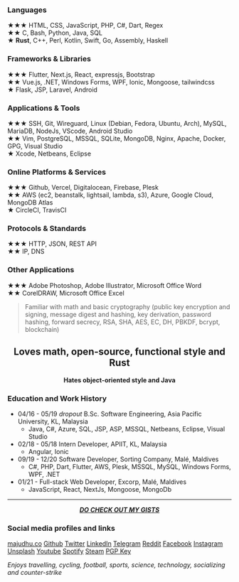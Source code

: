 ### Languages  
★★★ HTML, CSS, JavaScript, PHP, C#, Dart, Regex  
★★ C, Bash, Python, Java, SQL  
★ **Rust**, C++, Perl, Kotlin, Swift, Go, Assembly, Haskell  

### Frameworks & Libraries  
★★★ Flutter, Next.js, React, expressjs, Bootstrap  
★★ Vue.js, .NET, Windows Forms, WPF, Ionic, Mongoose, tailwindcss  
★ Flask, JSP, Laravel, Android  

### Applications & Tools  
★★★ SSH, Git, Wireguard, Linux (Debian, Fedora, Ubuntu, Arch), MySQL, MariaDB, NodeJs, VScode, Android Studio  
★★ Vim, PostgreSQL, MSSQL, SQLite, MongoDB, Nginx, Apache, Docker, GPG, Visual Studio  
★ Xcode, Netbeans, Eclipse  

### Online Platforms & Services  
★★★ Github, Vercel, Digitalocean, Firebase, Plesk  
★★ AWS (ec2, beanstalk, lightsail, lambda, s3), Azure, Google Cloud, MongoDB Atlas  
★ CircleCI, TravisCI  

### Protocols & Standards  
★★★ HTTP, JSON, REST API  
★★ IP, DNS  

### Other Applications  
★★★ Adobe Photoshop, Adobe Illustrator, Microsoft Office Word  
★★ CorelDRAW, Microsoft Office Excel  

> Familiar with math and basic cryptography (public key encryption and signing, message digest and hashing, key derivation, password hashing, forward secrecy, RSA, SHA, AES, EC, DH, PBKDF, bcrypt, blockchain)

<h2 align="center">Loves math, open-source, functional style and Rust</h2>
<p align="center"><b>Hates object-oriented style and Java</b></p>

### Education and Work History  
- 04/16 - 05/19 *dropout* B.Sc. Software Engineering, Asia Pacific University, KL, Malaysia  
    - Java, C#, Azure, SQL, JSP, ASP, MSSQL, Netbeans, Eclipse, Visual Studio  
- 02/18 - 05/18 Intern Developer, APIIT, KL, Malaysia  
    - Angular, Ionic  
- 09/19 - 12/20 Software Developer, Sorting Company, Malé, Maldives  
    - C#, PHP, Dart, Flutter, AWS, Plesk, MSSQL, MySQL, Windows Forms, WPF, .NET  
- 01/21 - Full-stack Web Developer, Excorp, Malé, Maldives  
    - JavaScript, React, NextJs, Mongoose, MongoDb  

***

<p align="center"><a href="https://gist.github.com/majudhu/"><b><i>DO CHECK OUT MY GISTS</i></b></a></p>

### Social media profiles and links  
[majudhu.co](https://majudhu.co)
[Github](https://github.com/majudhu)
[Twitter](https://twitter.com/majudhu)
[LinkedIn](https://linkedin.com/in/majudhu)
[Telegram](https://t.me/majudhu)
[Reddit](https://reddit.com/u/majudhu)
[Facebook](https://fb.me/majudhu)
[Instagram](https://instagram.com/mmajudhuu)
[Unsplash](https://unsplash.com/@majudhu)
[Youtube](https://www.youtube.com/c/majudhu)
[Spotify](https://open.spotify.com/user/214mvsleb7yslxr4ppuwbidya)
[Steam](https://steamcommunity.com/id/majudhu)
[PGP Key](https://gist.github.com/majudhu/bf0052838f3a3b2da66c3450ca54b0af)

*Enjoys travelling, cycling, football, sports, science, technology, socializing and counter-strike*
